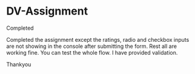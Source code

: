 # DV-Assignment
Completed

Completed the assignment except the ratings, radio and checkbox inputs are not showing in the console after submitting the form. Rest all are working fine. You can test the whole flow. I have provided validation.

Thankyou
